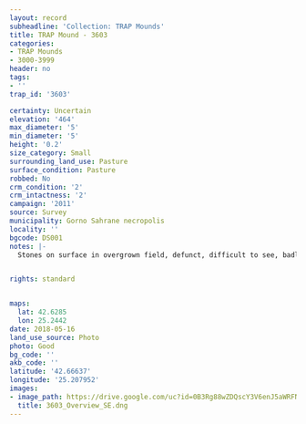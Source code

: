 ```yaml
---
layout: record
subheadline: 'Collection: TRAP Mounds'
title: TRAP Mound - 3603
categories:
- TRAP Mounds
- 3000-3999
header: no
tags:
- ''
trap_id: '3603'

certainty: Uncertain
elevation: '464'
max_diameter: '5'
min_diameter: '5'
height: '0.2'
size_category: Small
surrounding_land_use: Pasture
surface_condition: Pasture
robbed: No
crm_condition: '2'
crm_intactness: '2'
campaign: '2011'
source: Survey
municipality: Gorno Sahrane necropolis
locality: ''
bgcode: DS001
notes: |-
  Stones on surface in overgrown field, defunct, difficult to see, badly damaged by agricultural activity.


rights: standard


maps:
  lat: 42.6285
  lon: 25.2442
date: 2018-05-16
land_use_source: Photo
photo: Good
bg_code: ''
akb_code: ''
latitude: '42.66637'
longitude: '25.207952'
images:
- image_path: https://drive.google.com/uc?id=0B3Rg88wZDQscY3V6enJ5aWRFN1E
  title: 3603_Overview_SE.dng
---
```

